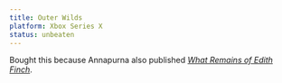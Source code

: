 ```yaml
---
title: Outer Wilds
platform: Xbox Series X
status: unbeaten
---
```


Bought this because Annapurna also published [_What Remains of Edith Finch_](/games/edith-finch).
